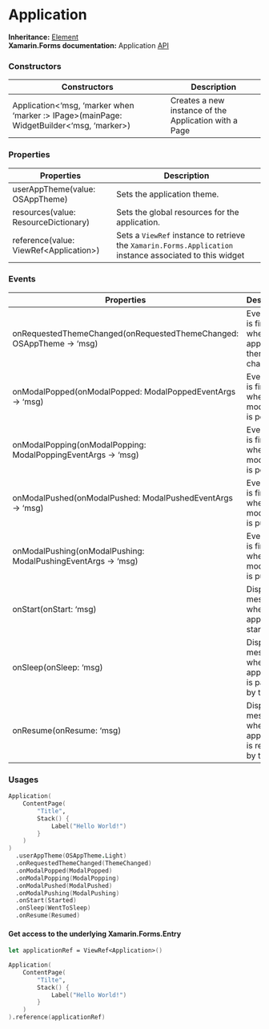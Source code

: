 # Application

**Inheritance:** [Element](element.md)\
**Xamarin.Forms documentation:** Application [API](https://docs.microsoft.com/en-us/dotnet/api/xamarin.forms.application)

### Constructors&#x20;

| Constructors                                                                             | Description                                           |
| ---------------------------------------------------------------------------------------- | ----------------------------------------------------- |
| Application<‘msg, ‘marker when ‘marker :> IPage>(mainPage: WidgetBuilder<‘msg, ‘marker>) | Creates a new instance of the Application with a Page |

### Properties&#x20;

| Properties                              | Description                                                                                              |
| --------------------------------------- | -------------------------------------------------------------------------------------------------------- |
| userAppTheme(value: OSAppTheme)         | Sets the application theme.                                                                              |
| resources(value: ResourceDictionary)    | Sets the global resources for the application.                                                           |
| reference(value: ViewRef\<Application>) | Sets a `ViewRef` instance to retrieve the `Xamarin.Forms.Application` instance associated to this widget |

### Events&#x20;

| Properties                                                           | Description                                                  |
| -------------------------------------------------------------------- | ------------------------------------------------------------ |
| onRequestedThemeChanged(onRequestedThemeChanged: OSAppTheme -> ‘msg) | Event that is fired when the application theme is changed.   |
| onModalPopped(onModalPopped: ModalPoppedEventArgs -> ‘msg)           | Event that is fired when a modal page is popped.             |
| onModalPopping(onModalPopping: ModalPoppingEventArgs -> ‘msg)        | Event that is fired when a modal page is popping.            |
| onModalPushed(onModalPushed: ModalPushedEventArgs -> ‘msg)           | Event that is fired when a modal page is pushed.             |
| onModalPushing(onModalPushing: ModalPushingEventArgs -> ‘msg)        | Event that is fired when a modal page is pushing.            |
| onStart(onStart: ‘msg)                                               | Dispatch a message when the application starts               |
| onSleep(onSleep: ‘msg)                                               | Dispatch a message when the application is paused by the OS  |
| onResume(onResume: ‘msg)                                             | Dispatch a message when the application is resumed by the OS |

### Usages&#x20;

```fsharp
Application(
    ContentPage(
        "Title",
        Stack() {
            Label("Hello World!")
        }
    )
)
  .userAppTheme(OSAppTheme.Light)
  .onRequestedThemeChanged(ThemeChanged)
  .onModalPopped(ModalPopped)
  .onModalPopping(ModalPopping)
  .onModalPushed(ModalPushed)
  .onModalPushing(ModalPushing)
  .onStart(Started)
  .onSleep(WentToSleep)
  .onResume(Resumed)
```

#### Get access to the underlying Xamarin.Forms.Entry&#x20;

```fsharp
let applicationRef = ViewRef<Application>()

Application(
    ContentPage(
        "Tilte",
        Stack() {
            Label("Hello World!")
        }
    )
).reference(applicationRef)
```
